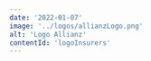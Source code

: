 ```yaml
---
date: '2022-01-07'
image: '../logos/allianzLogo.png'
alt: 'Logo Allianz'
contentId: 'logoInsurers'
---
```

